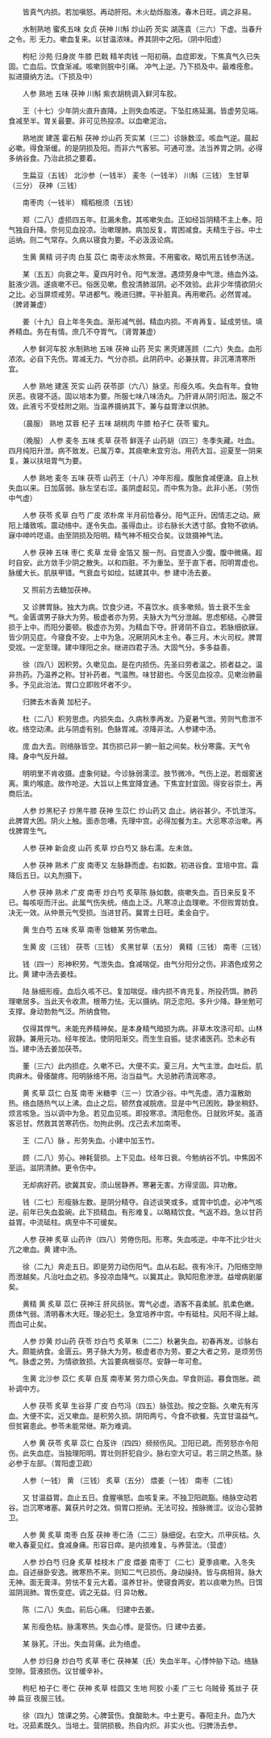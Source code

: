 <!-- { "loadSidebar": true } -->
　　皆真气内损。若加嗔怒。再动肝阳。木火劫烁脂液。春木日旺。调之非易。

　　水制熟地 蜜炙五味 女贞 茯神 川斛 炒山药 芡实 湖莲袁（三六）下虚。当春升之令。形 无力。嗽血复来。以甘温浓味。养其阴中之阳。（阴中阳虚）

　　枸杞 沙苑 归身炭 牛膝 巴戟 精羊肉钱 一阳初萌。血症即发。下焦真气久已失固。亡血后。饮食渐减。咳嗽则脘中引痛。 冲气上逆。乃下损及中。最难痊愈。拟进摄纳方法。（下损及中）

　　人参 熟地 五味 茯神 川斛 紫衣胡桃调入鲜河车胶。

　　王（十七）少年阴火直升直降。上则失血咳逆。下坠肛疡延漏。皆虚劳见端。食减至半。胃关最要。非可见热投凉。以血嗽泥治。

　　熟地炭 建莲 霍石斛 茯神 炒山药 芡实某（三二）诊脉数涩。咳血气逆。晨起必嗽。得食渐缓。的是阴损及阳。而非六气客邪。可通可泄。法当养胃之阴。必得多纳谷食。乃治此损之要着。

　　生扁豆（五钱） 北沙参（一钱半） 麦冬（一钱半） 川斛（三钱） 生甘草（三分） 茯神（三钱）

　　南枣肉（一钱半） 糯稻根须（五钱）

　　郑（二八）虚损四五年。肛漏未愈。其咳嗽失血。正如经旨阴精不主上奉。阳气独自升降。奈何见血投凉。治嗽理肺。病加反复。胃困减食。夫精生于谷。中土运纳。则二气常存。久病以寝食为要。不必汲汲论病。

　　生黄 黄精 诃子肉 白芨 苡仁 南枣淡水熬膏。不用蜜收。略饥用五钱参汤送。

　　某（五五）向衰之年。夏四月时令。阳气发泄。遇烦劳身中气泄。络血外溢。脏液少涵。遂痰嗽不已。俗医见嗽。愈投清肺滋阴。必不效验。此非少年情欲阴火之比。必当屏烦戒劳。早进都气。晚进归脾。平补脏真。再用嗽药。必然胃减。（脾肾兼虚）

　　姜（十九）自上年冬失血。渐形减气弱。精血内损。不肯再复。延成劳怯。填养精血。务在有情。庶几不夺胃气。（肾胃兼虚）

　　人参 鲜河车胶 水制熟地 五味 茯神 山药 芡实 黑壳建莲顾（二六）失血。血形浓浓。必自下先伤。胃减无力。气分亦损。此阴药中。必兼扶胃。非沉滞清寒所宜。

　　人参 熟地 建莲 芡实 山药 茯苓邵（六八）脉坚。形瘦久咳。失血有年。食物厌恶。夜寝不适。固以培本为要。所服七味八味汤丸。乃肝肾从阴引阳法。服之不效。此液亏不受桂附之刚。当温养摄纳其下。兼与益胃津以供肺。

　　（晨服） 熟地 苁蓉 杞子 五味 胡桃肉 牛膝 柏子仁 茯苓 蜜丸。

　　（晚服） 人参 麦冬 五味 炙草 茯苓 鲜莲子 山药胡（四三）冬季失藏。吐血。四月纯阳升泄。病不致发。已属万幸。其痰嗽未宜穷治。用药大旨。迎夏至一阴来复。兼以扶培胃气为要。

　　人参 熟地 麦冬 五味 茯苓 山药王（十八）冲年形瘦。腹胀食减便溏。自上秋失血以来。日加孱弱。脉左坚右涩。虽阴虚起见。而中焦为急。此非小恙。（劳伤中气虚）

　　人参 茯苓 炙草 白芍 广皮 浓朴席 半月前恰春分。阳气正升。因情志之动。厥阳上燔致咳。震动络中。遂令失血。虽得血止。诊右脉长大透寸部。食物不欲纳。寐中呻吟呓语。由至阴损及阳明。精气神不相交合矣。议敛摄神气法。

　　人参 茯神 五味 枣仁 炙草 龙骨 金箔又 服一剂。自觉直入少腹。腹中微痛。超时自安。此方敛手少阴之散失。以和四脏。不为重坠。至于直下者。阳明胃虚也。脉缓大长。肌肤甲错。气衰血亏如绘。姑建其中。参 建中汤去姜。

　　又 照前方去糖加茯神。

　　又 诊脾胃脉。独大为病。饮食少进。不喜饮水。痰多嗽频。皆土衰不生金气。金匮谓男子脉大为劳。极虚者亦为劳。夫脉大为气分泄越。思虑郁结。心脾营损于上中。而阳分萎顿。极虚亦为劳。为精血下夺。肝肾阴不自立。若脉细欲寐。皆少阴见症。今寝食不安。上中为急。况厥阴风木主令。春三月。木火司权。脾胃受戕。一定至理。建中理阳之余。继进四君子汤。大固气分。多多益善。

　　徐（四八）因积劳。久嗽见血。是在内损伤。先圣曰劳者温之。损者益之。温非热药。乃温养之称。甘补药者。气温煦。味甘甜也。今医见血投凉。见嗽治肺最多。予见此治法。胃口立即败坏者不少。

　　归脾去木香黄 加杞子。

　　杜（二八）积劳思虑。内损失血。久病秋季再发。乃夏暑气泄。劳则气愈泄不收。络空动沸。此与阴虚有别。色脉胃减。凉降非法。人参建中汤。

　　庞 血大去。则络脉皆空。其伤损已非一腑一脏之间矣。秋分寒露。天气令降。身中气反升越。

　　明明里不肯收摄。虚象何疑。今诊脉弱濡涩。肢节微冷。气伤上逆。若烟雾迷离。熏灼喉底。故作呛逆。大旨以上焦宜降宜通。下焦宜封宜固。得安谷崇土。再商后法。

　　人参 炒黑杞子 炒黑牛膝 茯神 生苡仁 炒山药又 血止。纳谷甚少。不饥泄泻。此脾胃大困。阴火上触。面赤忽嘈。先理中宫。必得加餐为主。大忌寒凉治嗽。再伐脾胃生气。

　　人参 茯神 新会皮 山药 炙草 炒白芍又 脉右濡。左未敛。

　　人参 茯神 熟术 广皮 南枣又 左脉静而虚。右如数。初进谷食。宜培中宫。霜降后五日。以丸剂摄下。

　　人参 茯神 熟术 广皮 南枣 炒白芍 炙草陈 脉如数。痰嗽失血。百日来反复不已。每咳呕而汗出。此属气伤失统。络血上泛。凡寒凉止血理嗽。不但败胃妨食。决无一效。从仲景元气受损。当进甘药。冀胃土日旺。柔金自宁。

　　黄 生白芍 五味 炙草 南枣 饴糖某 劳伤嗽血。

　　生黄 皮（三钱） 茯苓（三钱） 炙黑甘草（五分） 黄精（三钱） 南枣（三钱）

　　钱（四一）形神积劳。气泄失血。食减喘促。由气分阳分之伤。非酒色成劳之比。黄 建中汤去姜桂。

　　陆 脉细形瘦。血后久咳不已。复加喘促。缘内损不肯充复。所投药饵。肺药理嗽居多。当此天令收肃。根蒂力怯。无以摄纳。阴乏恋阳。多升少降。静坐勉可支撑。身动勃勃气泛。所纳食物。

　　仅得其悍气。未能充养精神矣。是本身精气暗损为病。非草木攻涤可却。山林寂静。兼用元功。经年按法。使阴阳渐交。而生生自振。徒求诸医药。恐未必有当。建中汤去姜加茯苓。

　　董（三六）此内损症。久嗽不已。大便不实。夏三月。大气主泄。血吐后。肌肉麻木。骨痿酸疼。阳明脉络不用。治当益气。大忌肺药清润寒凉。

　　黄 炙草 苡仁 白芨 南枣 米糖李（三一）饮酒少谷。中气先虚。酒力温散助热。络血随热气以上沸。血止之后。顿然食减脘痞。显是中气已困败。静坐稍舒。烦言咳急。当以调中为急。若见血见咳。即投寒凉。清阳愈伤。日就败坏矣。虽酒客忌甘。然救其苦寒药伤。勿拘此例。戊己去术加南枣。

　　王（二八）脉 。形劳失血。小建中加玉竹。

　　顾（二八）劳心。神耗营损。上下见血。经年日衰。今勉纳谷不饥。中焦因不至运。滋阴清肺。更令伤中。

　　无却病好药。欲冀其安。须山居静养。寒暑无害。方得坚固。异功散。

　　钱（二七）形瘦脉左数。是阴分精夺。自述谈笑或多。或胃中饥虚。必冲气咳逆。前年已失血盈碗。此下损精血。有形难复。以略精饮食。气返不趋。急以甘药益胃。中流砥柱。病至中不可缓矣。

　　人参 茯神 炙草 山药许（四八）劳倦伤阳。形寒。失血咳逆。中年不比少壮火亢之嗽血。黄 建中汤。

　　徐（二九）奔走五日。即是劳力动伤阳气。血从右起。夜有冷汗。乃阳络空隙而泄越矣。凡治吐血之初。多投凉血降气。以冀其止。孰知阳愈渗泄。益增病剧屡矣。

　　黄精 黄 炙草 苡仁 茯神汪 肝风鸱张。胃气必虚。酒客不喜柔腻。肌柔色嫩。质体气弱。清明春木大旺。理必犯土。急宜培养中宫。中有砥柱。风阳不得上越。而血可止矣。

　　人参 炒黄 炒山药 茯苓 炒白芍 炙草朱（二二）秋暑失血。初春再发。诊脉右大。颇能纳食。金匮云。男子脉大为劳。极虚者亦为劳。要之大者之劳。是烦劳伤气。脉虚之劳。为情欲致损。大旨要病根驱尽。安静一年可愈。

　　生黄 北沙参 苡仁 炙草 白芨 南枣某 劳力烦心失血。早食则运。暮食饱胀。疏补调中方。

　　人参 茯苓 炙草 生谷芽 广皮 白芍冯（四五）脉弦劲。按之空豁。久嗽先有泻血。大便不实。近又嗽血。是积劳久损。阴阳两亏。今食不欲餐。先宜甘温益气。但贫窘患此。参苓未能常继。斯为难调。

　　人参 黄 茯苓 炙草 苡仁 白芨许（四四）频频伤风。卫阳已疏。而劳怒亦令阳伤。此失血症。当独理阳明。胃壮则肝犯自少。脉右空大可证。若三阴之热蒸。脉必参于左部。（胃阳虚卫疏）

　　人参（一钱） 黄 （三钱） 炙草（五分） 煨姜（一钱） 南枣（二钱）

　　又 甘温益胃。血止五日。食腥嗔怒。血咳复来。不独卫阳疏豁。络脉空动若谷。岂沉寒堵塞。冀获片时之效。倘胃口拒纳。无法可投。按脉微涩。议治心营肺卫。

　　人参 黄 炙草 南枣 白芨 茯神 枣仁汤（二三）脉细促。右空大。爪甲灰枯。久嗽入春夏见红。食减身痛。形容日瘁。是内损难复。与养营法。（营虚）

　　人参 炒白芍 归身 炙草 桂枝木 广皮 煨姜 南枣丁（二七）夏季痰嗽。入冬失血。自述昼卧安逸。微寒热不来。则知二气已损伤。身动操持。皆与病相背。脉大无神。面无膏泽。劳怯不复元大着。温养甘补。使寝食两安。若以痰嗽为热。日饵滋阴润肺。胃伤变症。调之无益。归 异功散。

　　陈（二八）失血。前后心痛。 归建中去姜。

　　某 形瘦色枯。脉濡寒热。失血心悸。是营伤。归 建中去姜。

　　某 脉芤。汗出。失血背痛。此为络虚。

　　人参 炒归身 炒白芍 炙草 枣仁 茯神某（氏）失血半年。心悸忡胁下动。络脉空隙。营液损伤。议甘缓辛补。

　　枸杞 柏子仁 枣仁 茯神 炙草 桂圆又 生地 阿胶 小麦 广三七 乌贼骨 菟丝子 茯神 扁豆 夜服三钱。

　　徐（四九）馆课之劳。心脾营伤。食酸助木。中土更亏。春阳主升。血乃大吐。况茹素既久。当培土。营阴损极。热自内炽。非实火也。归脾汤去参。

